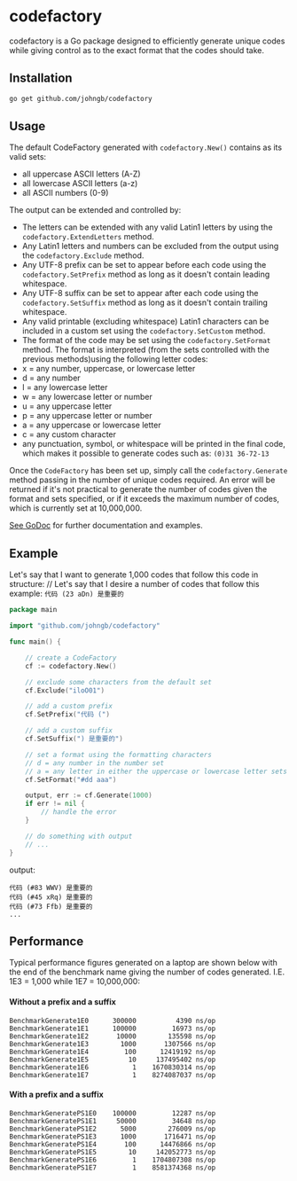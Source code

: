 # codefactory
codefactory is a Go package designed to efficiently generate unique codes while giving control as to the exact format that the codes should take.

## Installation

```bash
go get github.com/johngb/codefactory
```

## Usage
The default CodeFactory generated with `codefactory.New()` contains as its valid sets:
 - all uppercase ASCII letters (A-Z)
 - all lowercase ASCII letters (a-z)
 - all ASCII numbers (0-9)

The output can be extended and controlled by:
- The letters can be extended with any valid Latin1 letters by using the `codefactory.ExtendLetters` method.
- Any Latin1 letters and numbers can be excluded from the output using the `codefactory.Exclude` method.
- Any UTF-8 prefix can be set to appear before each code using the `codefactory.SetPrefix` method as long as it doesn't contain leading whitespace.
- Any UTF-8 suffix can be set to appear after each code using the `codefactory.SetSuffix` method as long as it doesn't contain trailing whitespace.
- Any valid printable (excluding whitespace) Latin1 characters can be included in a custom set using the `codefactory.SetCustom` method.
- The format of the code may be set using the `codefactory.SetFormat` method. The format is interpreted (from the sets controlled with the previous methods)using the following letter codes:
 - x = any number, uppercase, or lowercase letter
 - d = any number
 - l = any lowercase letter
 - w = any lowercase letter or number
 - u = any uppercase letter
 - p = any uppercase letter or number
 - a = any uppercase or lowercase letter
 - c = any custom character
 - any punctuation, symbol, or whitespace will be printed in the final code, which makes it possible to generate codes such as: `(0)31 36-72-13`

Once the `CodeFactory` has been set up, simply call the `codefactory.Generate` method passing in the number of unique codes required.  An error will be returned if it's not practical to generate the number of codes given the format and sets specified, or if it exceeds the maximum number of codes, which is currently set at 10,000,000.

[See GoDoc](http://godoc.org/github.com/johngb/codefactory) for further documentation and examples.

## Example

Let's say that I want to generate 1,000 codes that follow this code in structure: 	// Let's say that I desire a number of codes that follow this example: `代码 (23 aDn) 是重要的`

```Go
package main

import "github.com/johngb/codefactory"

func main() {

	// create a CodeFactory
	cf := codefactory.New()

	// exclude some characters from the default set
	cf.Exclude("iloO01")

	// add a custom prefix
	cf.SetPrefix("代码 (")

	// add a custom suffix
	cf.SetSuffix(") 是重要的")

	// set a format using the formatting characters
	// d = any number in the number set
	// a = any letter in either the uppercase or lowercase letter sets
	cf.SetFormat("#dd aaa")

	output, err := cf.Generate(1000)
	if err != nil {
		// handle the error
	}

	// do something with output
	// ...
}
```

output:

```
代码 (#83 WWV) 是重要的
代码 (#45 xRq) 是重要的
代码 (#73 Ffb) 是重要的
...
```

## Performance

Typical performance figures generated on a laptop are shown below with the end of the benchmark name giving the number of codes generated.  I.E. 1E3 = 1,000 while 1E7 = 10,000,000:

#### Without a prefix and a suffix
```
BenchmarkGenerate1E0	  300000	      4390 ns/op
BenchmarkGenerate1E1	  100000	     16973 ns/op
BenchmarkGenerate1E2	   10000	    135598 ns/op
BenchmarkGenerate1E3	    1000	   1307566 ns/op
BenchmarkGenerate1E4	     100	  12419192 ns/op
BenchmarkGenerate1E5	      10	 137495402 ns/op
BenchmarkGenerate1E6	       1	1670830314 ns/op
BenchmarkGenerate1E7	       1	8274087037 ns/op
```

#### With a prefix and a suffix
```
BenchmarkGeneratePS1E0	  100000	     12287 ns/op
BenchmarkGeneratePS1E1	   50000	     34648 ns/op
BenchmarkGeneratePS1E2	    5000	    276009 ns/op
BenchmarkGeneratePS1E3	    1000	   1716471 ns/op
BenchmarkGeneratePS1E4	     100	  14476866 ns/op
BenchmarkGeneratePS1E5	      10	 142052773 ns/op
BenchmarkGeneratePS1E6	       1	1704807308 ns/op
BenchmarkGeneratePS1E7	       1	8581374368 ns/op
```

